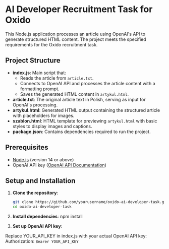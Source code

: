 # AI Developer Recruitment Task for Oxido

This Node.js application processes an article using OpenAI's API to generate structured HTML content. The project meets the specified requirements for the Oxido recruitment task.

## Project Structure

- **index.js**: Main script that:
  - Reads the article from `article.txt`.
  - Connects to OpenAI API and processes the article content with a formatting prompt.
  - Saves the generated HTML content in `artykul.html`.
- **article.txt**: The original article text in Polish, serving as input for OpenAI's processing.
- **artykul.html**: Generated HTML output containing the structured article with placeholders for images.
- **szablon.html**: HTML template for previewing `artykul.html` with basic styles to display images and captions.
- **package.json**: Contains dependencies required to run the project.

## Prerequisites

- [Node.js](https://nodejs.org/) (version 14 or above)
- OpenAI API key ([OpenAI API Documentation](https://beta.openai.com/docs/))

## Setup and Installation

1. **Clone the repository**:

   ```bash
   git clone https://github.com/yourusername/oxido-ai-developer-task.git
   cd oxido-ai-developer-task

   ```

2. **Install dependencies**:
   npm install

3. **Set up OpenAI API key**:

Replace YOUR_API_KEY in index.js with your actual OpenAI API key:
Authorization: `Bearer YOUR_API_KEY`
